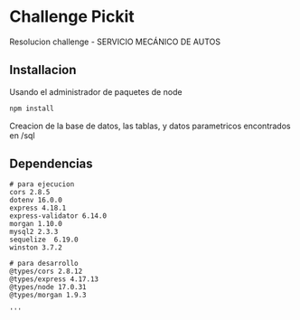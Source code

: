 # Challenge Pickit

Resolucion challenge - SERVICIO MECÁNICO DE AUTOS

## Installacion

Usando el administrador de paquetes de node

```bash
npm install
```
Creacion de la base de datos, las tablas, y datos parametricos encontrados en /sql


## Dependencias

```
# para ejecucion
cors 2.8.5
dotenv 16.0.0
express 4.18.1
express-validator 6.14.0
morgan 1.10.0
mysql2 2.3.3
sequelize  6.19.0
winston 3.7.2

# para desarrollo
@types/cors 2.8.12
@types/express 4.17.13
@types/node 17.0.31
@types/morgan 1.9.3 

'''
```